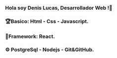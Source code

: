 ### Hola soy Denis Lucas, Desarrollador Web !👋
### 🏆Basico: Html  - Css - Javascript.
### 👾Framework: React.
### ⚙️ PostgreSql - Nodejs - Git&GitHub.


<!--
**LucasDenis0016/LucasDenis0016** is a ✨ _special_ ✨ repository because its `README.md` (this file) appears on your GitHub profile.

Sobre Mi:

- 🧑‍💻 Desarrollador web:
- 🏆 Basico: Html - Css - Javascript - Git&Github
- 👾 Framework: Reactjs 
- ⚙️ Nodejs - Postgresql - Postman
- 📧 webcodingw@gmail.com 
- 📌 Concordia Entre Rios 
- 
- 
-->
